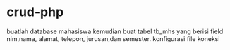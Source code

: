 # crud-php
buatlah database mahasiswa kemudian buat tabel tb_mhs yang berisi field nim,nama, alamat, telepon, jurusan,dan semester.
konfigurasi file koneksi
